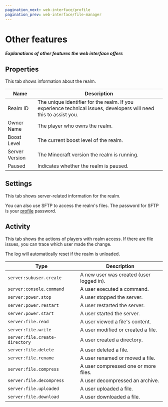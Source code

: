 ```yaml
---
pagination_next: web-interface/profile
pagination_prev: web-interface/file-manager
---
```


# Other features

##### Explanations of other features the web interface offers

## Properties

This tab shows information about the realm.

| Name           | Description                                                                                                       |
|----------------|-------------------------------------------------------------------------------------------------------------------|
| Realm ID       | The unique identifier for the realm. If you experience technical issues, developers will need this to assist you. |
| Owner Name     | The player who owns the realm.                                                                                    |
| Boost Level    | The current boost level of the realm.                                                                             |
| Server Version | The Minecraft version the realm is running.                                                                       |
| Paused         | Indicates whether the realm is paused.                                                                            |

## Settings

This tab shows server-related information for the realm.

You can also use SFTP to access the realm's files. The password for SFTP is your [profile](./profile) password.

## Activity

This tab shows the actions of players with realm access. If there are file issues, you can trace which user made the change.

The log will automatically reset if the realm is unloaded.

| Type                           | Description                                        |
|--------------------------------|----------------------------------------------------|
| `server:subuser.create`        | A new user was created (user logged in).           |
| `server:console.command`       | A user executed a command.                         |
| `server:power.stop`            | A user stopped the server.                         |
| `server:power.restart`         | A user restarted the server.                       |
| `server:power.start`           | A user started the server.                         |
| `server:file.read`             | A user viewed a file's content.                    |
| `server:file.write`            | A user modified or created a file.                 |
| `server:file.create-directory` | A user created a directory.                        |
| `server:file.delete`           | A user deleted a file.                             |
| `server:file.rename`           | A user renamed or moved a file.                    |
| `server:file.compress`         | A user compressed one or more files.               |
| `server:file.decompress`       | A user decompressed an archive.                    |
| `server:file.uploaded`         | A user uploaded a file.                            |
| `server:file.download`         | A user downloaded a file.                          |
